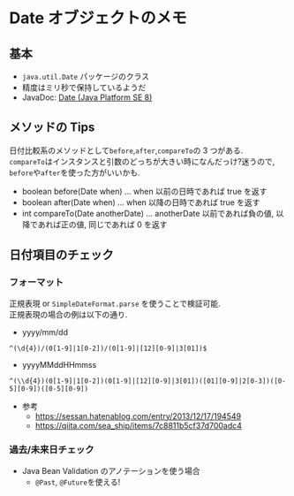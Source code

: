 # Date オブジェクトのメモ

## 基本

- `java.util.Date` パッケージのクラス
- 精度はミリ秒で保持しているようだ
- JavaDoc: [Date (Java Platform SE 8)](https://docs.oracle.com/javase/jp/8/docs/api/java/util/Date.html)

## メソッドの Tips

日付比較系のメソッドとして`before`,`after`,`compareTo`の 3 つがある.  
`compareTo`はインスタンスと引数のどっちが大きい時になんだっけ?迷うので, `before`や`after`を使った方がいいかも.

- boolean before(Date when) ... when 以前の日時であれば true を返す
- boolean after(Date when) ... when 以降の日時であれば true を返す
- int compareTo(Date anotherDate) ... anotherDate 以前であれば負の値, 以降であれば正の値, 同じであれば 0 を返す

## 日付項目のチェック

### フォーマット

正規表現 or `SimpleDateFormat.parse` を使うことで検証可能.  
正規表現の場合の例は以下の通り.

- yyyy/mm/dd

```
^(\d{4})/(0[1-9]|1[0-2])/(0[1-9]|[12][0-9]|3[01])$
```

- yyyyMMddHHmmss

```
^(\\d{4})(0[1-9]|1[0-2])(0[1-9]|[12][0-9]|3[01])([01][0-9]|2[0-3])([0-5][0-9])([0-5][0-9])
```

- 参考
  - https://sessan.hatenablog.com/entry/2013/12/17/194549
  - https://qiita.com/sea_ship/items/7c8811b5cf37d700adc4

### 過去/未来日チェック

- Java Bean Validation のアノテーションを使う場合
  - `@Past`, `@Future`を使える!
